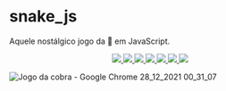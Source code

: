 #  snake_js
Aquele nostálgico jogo da 🐍 em JavaScript.

<p align="center">
  <a href="https://github.com/sarasnts/snake_js/issues">
    <img src="https://img.shields.io/github/issues/sarasnts/snake_js" /> 
    <img src="https://img.shields.io/github/issues/sarasnts/snake_js?style=plastic" /> 
  </a>

  <a href="https://github.com/sarasnts/snake_js/network/members">
    <img src="https://img.shields.io/github/forks/sarasnts/snake_js" /> 
    <img src="https://img.shields.io/github/forks/sarasnts/snake_js?style=plastic" /> 
  </a>

  <a href="https://github.com/sarasnts/snake_js/stargazers">
    <img src="https://img.shields.io/github/stars/sarasnts/snake_js" /> 
    <img src="https://img.shields.io/github/stars/sarasnts/snake_js?style=plastic" /> 
  </a>

  <a href="https://github.com/sarasnts/snake_js/deployments">
    <img src="https://img.shields.io/github/deployments/sarasnts/snake_js/github-pages?style=plastic" />
  </a>
</p>

![Jogo da cobra - Google Chrome 28_12_2021 00_31_07](https://user-images.githubusercontent.com/87531075/147526228-fbc09736-30af-474a-a0cd-d920f72a2524.png)
